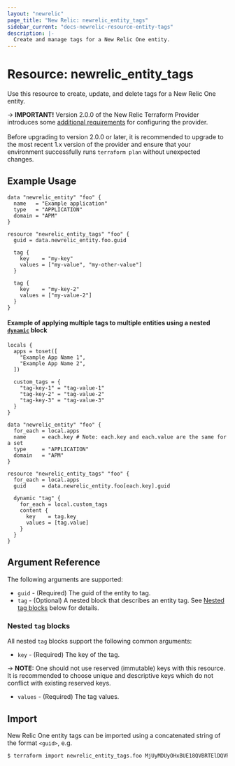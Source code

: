```yaml
---
layout: "newrelic"
page_title: "New Relic: newrelic_entity_tags"
sidebar_current: "docs-newrelic-resource-entity-tags"
description: |-
  Create and manage tags for a New Relic One entity.
---
```


# Resource: newrelic\_entity\_tags

Use this resource to create, update, and delete tags for a New Relic One entity.

-> **IMPORTANT!** Version 2.0.0 of the New Relic Terraform Provider introduces some [additional requirements](/providers/newrelic/newrelic/latest/docs/guides/migration_guide_v2) for configuring the provider.
<br><br>
Before upgrading to version 2.0.0 or later, it is recommended to upgrade to the most recent 1.x version of the provider and ensure that your environment successfully runs `terraform plan` without unexpected changes.

## Example Usage

```hcl
data "newrelic_entity" "foo" {
  name   = "Example application"
  type   = "APPLICATION"
  domain = "APM"
}

resource "newrelic_entity_tags" "foo" {
  guid = data.newrelic_entity.foo.guid

  tag {
    key    = "my-key"
    values = ["my-value", "my-other-value"]
  }

  tag {
    key    = "my-key-2"
    values = ["my-value-2"]
  }
}
```

#### Example of applying multiple tags to multiple entities using a nested [`dynamic`](https://developer.hashicorp.com/terraform/language/expressions/dynamic-blocks) block
```hcl
locals {
  apps = toset([
    "Example App Name 1",
    "Example App Name 2",
  ])

  custom_tags = {
    "tag-key-1" = "tag-value-1"
    "tag-key-2" = "tag-value-2"
    "tag-key-3" = "tag-value-3"
  }
}

data "newrelic_entity" "foo" {
  for_each = local.apps
  name     = each.key # Note: each.key and each.value are the same for a set
  type     = "APPLICATION"
  domain   = "APM"
}

resource "newrelic_entity_tags" "foo" {
  for_each = local.apps
  guid     = data.newrelic_entity.foo[each.key].guid

  dynamic "tag" {
    for_each = local.custom_tags
    content {
      key    = tag.key
      values = [tag.value]
    }
  }
}
```

## Argument Reference

The following arguments are supported:

  * `guid` - (Required) The guid of the entity to tag.
  * `tag` - (Optional) A nested block that describes an entity tag. See [Nested tag blocks](#nested-`tag`-blocks) below for details.

### Nested `tag` blocks

All nested `tag` blocks support the following common arguments:

  * `key` - (Required) The key of the tag.

-> **NOTE:** One should not use reserved (immutable) keys with this resource. It is recommended to choose unique and descriptive keys which do not conflict with existing reserved keys.
  * `values` - (Required) The tag values.

## Import

New Relic One entity tags can be imported using a concatenated string of the format
 `<guid>`, e.g.

```bash
$ terraform import newrelic_entity_tags.foo MjUyMDUyOHxBUE18QVBRTElDQVRJT058MjE1MDM3Nzk1
```
